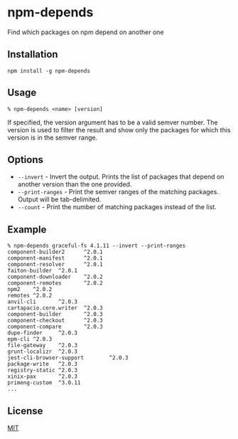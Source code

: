 # npm-depends

Find which packages on npm depend on another one

## Installation

`npm install -g npm-depends`

## Usage

`% npm-depends <name> [version]`

If specified, the version argument has to be a valid semver number. The version is used to filter the result and show
only the packages for which this version is in the semver range.

## Options

* `--invert` - Invert the output. Prints the list of packages that depend on another version than the one provided.
* `--print-ranges` - Print the semver ranges of the matching packages. Output will be tab-delimited.
* `--count` - Print the number of matching packages instead of the list.

## Example

```
% npm-depends graceful-fs 4.1.11 --invert --print-ranges
component-builder2      ^2.0.1
component-manifest      ^2.0.1
component-resolver      ^2.0.1
faiton-builder  ^2.0.1
component-downloader    ^2.0.2
component-remotes       ^2.0.2
npm2    ^2.0.2
remotes ^2.0.2
anvil-cli       ^2.0.3
cartapacio.core.writer  ^2.0.3
component-builder       ^2.0.3
component-checkout      ^2.0.3
component-compare       ^2.0.3
dupe-finder     ^2.0.3
epm-cli ^2.0.3
file-gateway    ^2.0.3
grunt-localizr  ^2.0.3
jest-cli-browser-support        ^2.0.3
package-write   ^2.0.3
registry-static ^2.0.3
xinix-pax       ^2.0.3
primeng-custom  ^3.0.11
...
```

## License

[MIT](./LICENSE)
